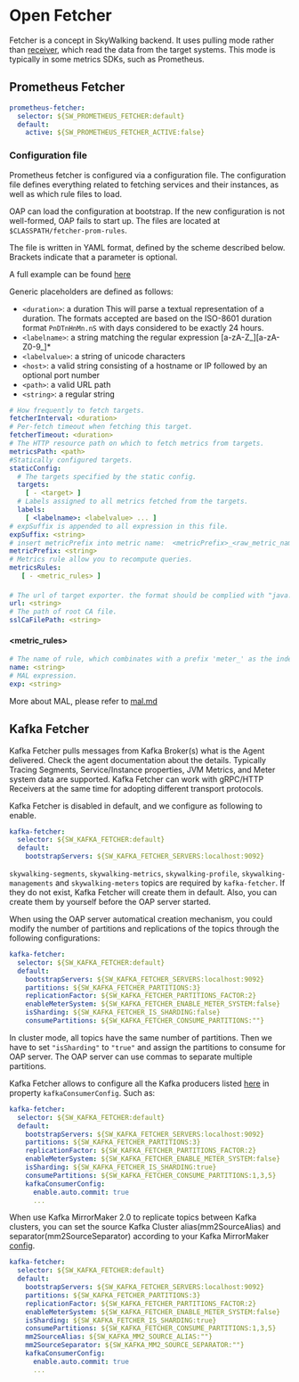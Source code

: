 # Open Fetcher
Fetcher is a concept in SkyWalking backend. It uses pulling mode rather than [receiver](backend-receivers.md), which
read the data from the target systems. This mode is typically in some metrics SDKs, such as Prometheus.

## Prometheus Fetcher
```yaml
prometheus-fetcher:
  selector: ${SW_PROMETHEUS_FETCHER:default}
  default:
    active: ${SW_PROMETHEUS_FETCHER_ACTIVE:false}
```

### Configuration file
Prometheus fetcher is configured via a configuration file. The configuration file defines everything related to fetching
 services and their instances, as well as which rule files to load.

OAP can load the configuration at bootstrap. If the new configuration is not well-formed, OAP fails to start up. The files
are located at `$CLASSPATH/fetcher-prom-rules`.

The file is written in YAML format, defined by the scheme described below. Brackets indicate that a parameter is optional.

A full example can be found [here](../../../../oap-server/server-bootstrap/src/main/resources/fetcher-prom-rules/self.yaml)

Generic placeholders are defined as follows:

 * `<duration>`: a duration This will parse a textual representation of a duration. The formats accepted are based on
                 the ISO-8601 duration format `PnDTnHnMn.nS` with days considered to be exactly 24 hours.
 * `<labelname>`: a string matching the regular expression \[a-zA-Z_\]\[a-zA-Z0-9_\]*
 * `<labelvalue>`: a string of unicode characters
 * `<host>`: a valid string consisting of a hostname or IP followed by an optional port number
 * `<path>`: a valid URL path
 * `<string>`: a regular string

```yaml
# How frequently to fetch targets.
fetcherInterval: <duration>
# Per-fetch timeout when fetching this target.
fetcherTimeout: <duration>
# The HTTP resource path on which to fetch metrics from targets.
metricsPath: <path>
#Statically configured targets.
staticConfig:
  # The targets specified by the static config.
  targets:
    [ - <target> ]
  # Labels assigned to all metrics fetched from the targets.
  labels:
    [ <labelname>: <labelvalue> ... ]
# expSuffix is appended to all expression in this file.
expSuffix: <string>
# insert metricPrefix into metric name:  <metricPrefix>_<raw_metric_name>
metricPrefix: <string>
# Metrics rule allow you to recompute queries.
metricsRules:
   [ - <metric_rules> ]
```

#### <target>

```yaml
# The url of target exporter. the format should be complied with "java.net.URI"
url: <string>
# The path of root CA file.
sslCaFilePath: <string>
```

#### <metric_rules>

```yaml
# The name of rule, which combinates with a prefix 'meter_' as the index/table name in storage.
name: <string>
# MAL expression.
exp: <string>
```

More about MAL, please refer to [mal.md](../../concepts-and-designs/mal.md)

## Kafka Fetcher

Kafka Fetcher pulls messages from Kafka Broker(s) what is the Agent delivered. Check the agent documentation about the details. Typically Tracing Segments, Service/Instance properties, JVM Metrics, and Meter system data are supported.  Kafka Fetcher can work with gRPC/HTTP Receivers at the same time for adopting different transport protocols.

Kafka Fetcher is disabled in default, and we configure as following to enable.

```yaml
kafka-fetcher:
  selector: ${SW_KAFKA_FETCHER:default}
  default:
    bootstrapServers: ${SW_KAFKA_FETCHER_SERVERS:localhost:9092}
```

`skywalking-segments`, `skywalking-metrics`, `skywalking-profile`, `skywalking-managements` and `skywalking-meters` topics are required by `kafka-fetcher`.
If they do not exist, Kafka Fetcher will create them in default. Also, you can create them by yourself before the OAP server started.

When using the OAP server automatical creation mechanism, you could modify the number of partitions and replications of the topics through the following configurations:

```yaml
kafka-fetcher:
  selector: ${SW_KAFKA_FETCHER:default}
  default:
    bootstrapServers: ${SW_KAFKA_FETCHER_SERVERS:localhost:9092}
    partitions: ${SW_KAFKA_FETCHER_PARTITIONS:3}
    replicationFactor: ${SW_KAFKA_FETCHER_PARTITIONS_FACTOR:2}
    enableMeterSystem: ${SW_KAFKA_FETCHER_ENABLE_METER_SYSTEM:false}
    isSharding: ${SW_KAFKA_FETCHER_IS_SHARDING:false}
    consumePartitions: ${SW_KAFKA_FETCHER_CONSUME_PARTITIONS:""}
```

In cluster mode, all topics have the same number of partitions. Then we have to set `"isSharding"` to `"true"` and assign the partitions to consume for OAP server. The OAP server can use commas to separate multiple partitions.

Kafka Fetcher allows to configure all the Kafka producers listed [here](http://kafka.apache.org/24/documentation.html#consumerconfigs) in property `kafkaConsumerConfig`. Such as:
```yaml
kafka-fetcher:
  selector: ${SW_KAFKA_FETCHER:default}
  default:
    bootstrapServers: ${SW_KAFKA_FETCHER_SERVERS:localhost:9092}
    partitions: ${SW_KAFKA_FETCHER_PARTITIONS:3}
    replicationFactor: ${SW_KAFKA_FETCHER_PARTITIONS_FACTOR:2}
    enableMeterSystem: ${SW_KAFKA_FETCHER_ENABLE_METER_SYSTEM:false}
    isSharding: ${SW_KAFKA_FETCHER_IS_SHARDING:true}
    consumePartitions: ${SW_KAFKA_FETCHER_CONSUME_PARTITIONS:1,3,5}
    kafkaConsumerConfig:
      enable.auto.commit: true
      ...
```

When use Kafka MirrorMaker 2.0 to replicate topics between Kafka clusters, you can set the source Kafka Cluster alias(mm2SourceAlias) and separator(mm2SourceSeparator) according to your Kafka MirrorMaker [config](https://github.com/apache/kafka/tree/trunk/connect/mirror#remote-topics).
```yaml
kafka-fetcher:
  selector: ${SW_KAFKA_FETCHER:default}
  default:
    bootstrapServers: ${SW_KAFKA_FETCHER_SERVERS:localhost:9092}
    partitions: ${SW_KAFKA_FETCHER_PARTITIONS:3}
    replicationFactor: ${SW_KAFKA_FETCHER_PARTITIONS_FACTOR:2}
    enableMeterSystem: ${SW_KAFKA_FETCHER_ENABLE_METER_SYSTEM:false}
    isSharding: ${SW_KAFKA_FETCHER_IS_SHARDING:true}
    consumePartitions: ${SW_KAFKA_FETCHER_CONSUME_PARTITIONS:1,3,5}
    mm2SourceAlias: ${SW_KAFKA_MM2_SOURCE_ALIAS:""}
    mm2SourceSeparator: ${SW_KAFKA_MM2_SOURCE_SEPARATOR:""}
    kafkaConsumerConfig:
      enable.auto.commit: true
      ...
```
